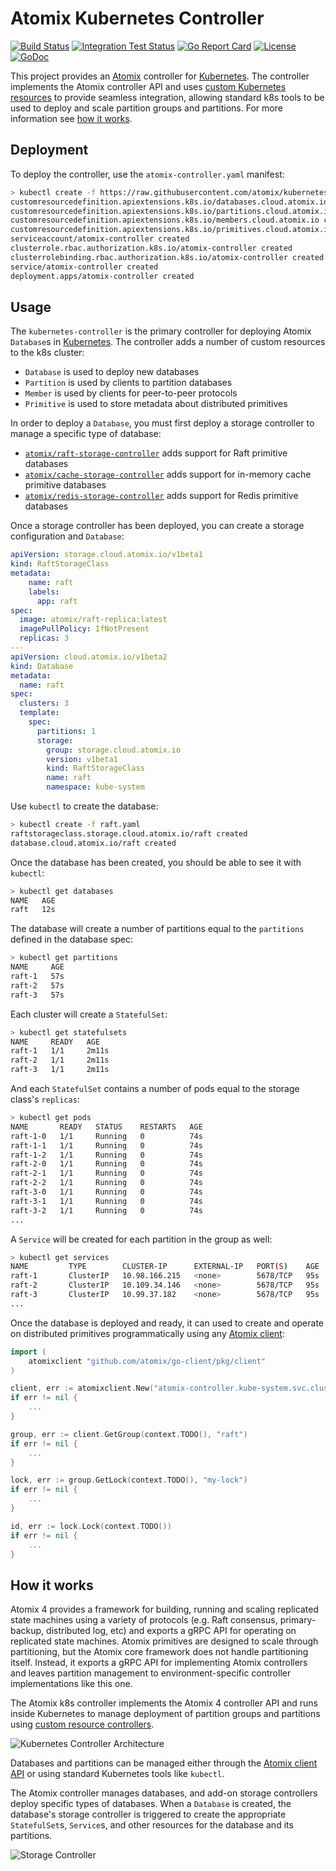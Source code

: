 # Atomix Kubernetes Controller

[![Build Status](https://travis-ci.org/atomix/kubernetes-controller.svg?branch=master)](https://travis-ci.org/atomix/kubernetes-controller)
[![Integration Test Status](https://img.shields.io/travis/atomix/kubernetes-controller?label=Atomix%20Tests&logo=Atomix)](https://travis-ci.org/onosproject/onos-test)
[![Go Report Card](https://goreportcard.com/badge/github.com/atomix/kubernetes-controller)](https://goreportcard.com/report/github.com/atomix/kubernetes-controller)
[![License](https://img.shields.io/badge/License-Apache%202.0-blue.svg)](https://github.com/gojp/goreportcard/blob/master/LICENSE)
[![GoDoc](https://godoc.org/github.com/atomix/kubernetes-controller?status.svg)](https://godoc.org/github.com/atomix/kubernetes-controller)

This project provides an [Atomix] controller for [Kubernetes]. The controller
implements the Atomix controller API and uses [custom Kubernetes resources][custom-resources]
to provide seamless integration, allowing standard k8s tools to be used to deploy and scale
partition groups and partitions. For more information see [how it works](#how-it-works).

## Deployment

To deploy the controller, use the `atomix-controller.yaml` manifest:

```bash
> kubectl create -f https://raw.githubusercontent.com/atomix/kubernetes-controller/master/deploy/atomix-controller.yaml
customresourcedefinition.apiextensions.k8s.io/databases.cloud.atomix.io created
customresourcedefinition.apiextensions.k8s.io/partitions.cloud.atomix.io created
customresourcedefinition.apiextensions.k8s.io/members.cloud.atomix.io created
customresourcedefinition.apiextensions.k8s.io/primitives.cloud.atomix.io created
serviceaccount/atomix-controller created
clusterrole.rbac.authorization.k8s.io/atomix-controller created
clusterrolebinding.rbac.authorization.k8s.io/atomix-controller created
service/atomix-controller created
deployment.apps/atomix-controller created
```

## Usage

The `kubernetes-controller` is the primary controller for deploying Atomix `Database`s in [Kubernetes]. The controller
adds a number of custom resources to the k8s cluster:
* `Database` is used to deploy new databases
* `Partition` is used by clients to partition databases
* `Member` is used by clients for peer-to-peer protocols
* `Primitive` is used to store metadata about distributed primitives

In order to deploy a `Database`, you must first deploy a storage controller to manage a specific type of database:
* [`atomix/raft-storage-controller`](https://github.com/atomix/raft-storage-controller) adds support for Raft primitive databases
* [`atomix/cache-storage-controller`](https://github.com/atomix/cache-storage-controller) adds support for in-memory cache primitive databases
* [`atomix/redis-storage-controller`](https://github.com/atomix/redis-storage-controller) adds support for Redis primitive databases

Once a storage controller has been deployed, you can create a storage configuration and `Database`:

```yaml
apiVersion: storage.cloud.atomix.io/v1beta1
kind: RaftStorageClass
metadata:
    name: raft
    labels:
      app: raft
spec:
  image: atomix/raft-replica:latest
  imagePullPolicy: IfNotPresent
  replicas: 3
---
apiVersion: cloud.atomix.io/v1beta2
kind: Database
metadata:
  name: raft
spec:
  clusters: 3
  template:
    spec:
      partitions: 1
      storage:
        group: storage.cloud.atomix.io
        version: v1beta1
        kind: RaftStorageClass
        name: raft
        namespace: kube-system
```

Use `kubectl` to create the database:

```bash
> kubectl create -f raft.yaml
raftstorageclass.storage.cloud.atomix.io/raft created
database.cloud.atomix.io/raft created
```

Once the database has been created, you should be able to see it with `kubectl`:

```bash
> kubectl get databases
NAME   AGE
raft   12s
```

The database will create a number of partitions equal to the `partitions` defined
in the database spec:

```bash
> kubectl get partitions
NAME     AGE
raft-1   57s
raft-2   57s
raft-3   57s
```

Each cluster will create a `StatefulSet`:

```bash
> kubectl get statefulsets
NAME     READY   AGE
raft-1   1/1     2m11s
raft-2   1/1     2m11s
raft-3   1/1     2m11s
```

And each `StatefulSet` contains a number of pods equal to the storage class's `replicas`:

```bash
> kubectl get pods
NAME       READY   STATUS    RESTARTS   AGE
raft-1-0   1/1     Running   0          74s
raft-1-1   1/1     Running   0          74s
raft-1-2   1/1     Running   0          74s
raft-2-0   1/1     Running   0          74s
raft-2-1   1/1     Running   0          74s
raft-2-2   1/1     Running   0          74s
raft-3-0   1/1     Running   0          74s
raft-3-1   1/1     Running   0          74s
raft-3-2   1/1     Running   0          74s
...
```

A `Service` will be created for each partition in the group as well:

```bash
> kubectl get services
NAME         TYPE        CLUSTER-IP      EXTERNAL-IP   PORT(S)    AGE
raft-1       ClusterIP   10.98.166.215   <none>        5678/TCP   95s
raft-2       ClusterIP   10.109.34.146   <none>        5678/TCP   95s
raft-3       ClusterIP   10.99.37.182    <none>        5678/TCP   95s
...
```

Once the database is deployed and ready, it can used to create and operate on 
distributed primitives programmatically using any [Atomix client][atomix-go-client]:

```go
import (
	atomixclient "github.com/atomix/go-client/pkg/client"
)

client, err := atomixclient.New("atomix-controller.kube-system.svc.cluster.local:5679")
if err != nil {
	...
}

group, err := client.GetGroup(context.TODO(), "raft")
if err != nil {
	...
}

lock, err := group.GetLock(context.TODO(), "my-lock")
if err != nil {
	...
}

id, err := lock.Lock(context.TODO())
if err != nil {
	...
}
```

## How it works

Atomix 4 provides a framework for building, running and scaling replicated state machines
using a variety of protocols (e.g. Raft consensus, primary-backup, distributed log, etc) and
exports a gRPC API for operating on replicated state machines. Atomix primitives are designed
to scale through partitioning, but the Atomix core framework does not handle partitioning itself.
Instead, it exports a gRPC API for implementing Atomix controllers and leaves partition
management to environment-specific controller implementations like this one.

The Atomix k8s controller implements the Atomix 4 controller API and runs inside Kubernetes to
manage deployment of partition groups and partitions using
[custom resource controllers][custom-resources].

![Kubernetes Controller Architecture](https://i.imgur.com/9YkdF3D.png)

Databases and partitions can be managed either through the
[Atomix client API][atomix-go-client] or using standard Kubernetes tools like `kubectl`.

The Atomix controller manages databases, and add-on storage controllers deploy specific types 
of databases. When a `Database` is created, the database's storage controller is triggered to
create the appropriate `StatefulSet`s, `Service`s, and other resources for the database and
its partitions.

![Storage Controller](https://i.imgur.com/rrabEYY.png)

[Atomix]: https://atomix.io
[Kubernetes]: https://kubernetes.io
[custom-resources]: https://kubernetes.io/docs/concepts/extend-kubernetes/api-extension/custom-resources/
[atomix-go-client]:https://github.com/atomix/go-client
[Raft]: https://raft.github.io/
